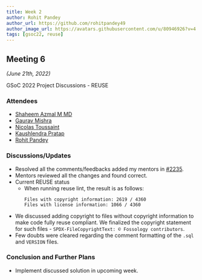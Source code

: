 ```yaml
---
title: Week 2
author: Rohit Pandey
author_url: https://github.com/rohitpandey49
author_image_url: https://avatars.githubusercontent.com/u/80946926?v=4
tags: [gsoc22, reuse]
---
```


<!--
SPDX-License-Identifier: CC-BY-SA-4.0

SPDX-FileCopyrightText: 2022 Rohit Pandey <rohit.pandey4900@gmail.com>
-->

## Meeting 6
*(June 21th, 2022)*

GSoC 2022 Project Discussions - REUSE

### Attendees

- [Shaheem Azmal M MD](https://github.com/shaheemazmalmmd)
- [Gaurav Mishra](https://github.com/GMishx)
- [Nicolas Toussaint](https://github.com/NicolasToussaint)
- [Kaushlendra Pratap](https://github.com/Kaushl2208)
- [Rohit Pandey](https://github.com/rohitpandey49)

### Discussions/Updates

- Resolved all the comments/feedbacks added my mentors in [#2235](https://github.com/fossology/fossology/pull/2235).
- Mentors reviewed all the changes and found correct.
- Current REUSE status
    - When running reuse lint, the result is as follows:
        ```
        Files with copyright information: 2619 / 4360
        Files with license information: 1066 / 4360
        ```
- We discussed adding copyright to files without copyright information to make code fully reuse compliant. We finalized the copyright statement for such files - `SPDX-FileCopyrightText: © Fossology contributors`.
- Few doubts were cleared regarding the comment formatting of the `.sql` and `VERSION` files.

### Conclusion and Further Plans

- Implement discussed solution in upcoming week.
